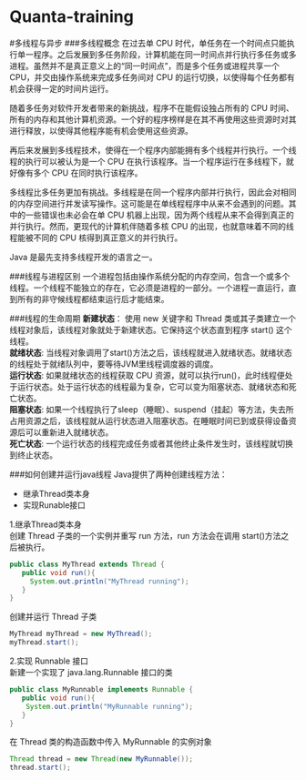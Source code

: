 # Quanta-training
#多线程与异步
###多线程概念
在过去单 CPU 时代，单任务在一个时间点只能执行单一程序。之后发展到多任务阶段，计算机能在同一时间点并行执行多任务或多进程。虽然并不是真正意义上的“同一时间点”，而是多个任务或进程共享一个 CPU，并交由操作系统来完成多任务间对 CPU 的运行切换，以使得每个任务都有机会获得一定的时间片运行。

随着多任务对软件开发者带来的新挑战，程序不在能假设独占所有的 CPU 时间、所有的内存和其他计算机资源。一个好的程序榜样是在其不再使用这些资源时对其进行释放，以使得其他程序能有机会使用这些资源。

再后来发展到多线程技术，使得在一个程序内部能拥有多个线程并行执行。一个线程的执行可以被认为是一个 CPU 在执行该程序。当一个程序运行在多线程下，就好像有多个 CPU 在同时执行该程序。

多线程比多任务更加有挑战。多线程是在同一个程序内部并行执行，因此会对相同的内存空间进行并发读写操作。这可能是在单线程程序中从来不会遇到的问题。其中的一些错误也未必会在单 CPU 机器上出现，因为两个线程从来不会得到真正的并行执行。然而，更现代的计算机伴随着多核 CPU 的出现，也就意味着不同的线程能被不同的 CPU 核得到真正意义的并行执行。

Java 是最先支持多线程开发的语言之一。

###线程与进程区别
一个进程包括由操作系统分配的内存空间，包含一个或多个线程。一个线程不能独立的存在，它必须是进程的一部分。一个进程一直运行，直到所有的非守候线程都结束运行后才能结束。

###线程的生命周期
**新建状态**：
使用 new 关键字和 Thread 类或其子类建立一个线程对象后，该线程对象就处于新建状态。它保持这个状态直到程序 start() 这个线程。   
**就绪状态**:
当线程对象调用了start()方法之后，该线程就进入就绪状态。就绪状态的线程处于就绪队列中，要等待JVM里线程调度器的调度。   
**运行状态**:
如果就绪状态的线程获取 CPU 资源，就可以执行run()，此时线程便处于运行状态。处于运行状态的线程最为复杂，它可以变为阻塞状态、就绪状态和死亡状态。   
**阻塞状态**:
如果一个线程执行了sleep（睡眠）、suspend（挂起）等方法，失去所占用资源之后，该线程就从运行状态进入阻塞状态。在睡眠时间已到或获得设备资源后可以重新进入就绪状态。   
**死亡状态**:
一个运行状态的线程完成任务或者其他终止条件发生时，该线程就切换到终止状态。   

###如何创建并运行java线程
Java提供了两种创建线程方法：
 - 继承Thread类本身
 - 实现Runable接口

1.继承Thread类本身  
 创建 Thread 子类的一个实例并重写 run 方法，run 方法会在调用 start()方法之后被执行。
```java
public class MyThread extends Thread {
   public void run(){
     System.out.println("MyThread running");
   }
}
```
 创建并运行 Thread 子类
```java
MyThread myThread = new MyThread();
myThread.start();
```
2.实现 Runnable 接口  
 新建一个实现了 java.lang.Runnable 接口的类
```java
public class MyRunnable implements Runnable {
   public void run(){
    System.out.println("MyRunnable running");
   }
}
```
 在 Thread 类的构造函数中传入 MyRunnable 的实例对象
```java
Thread thread = new Thread(new MyRunnable());
thread.start();
```
